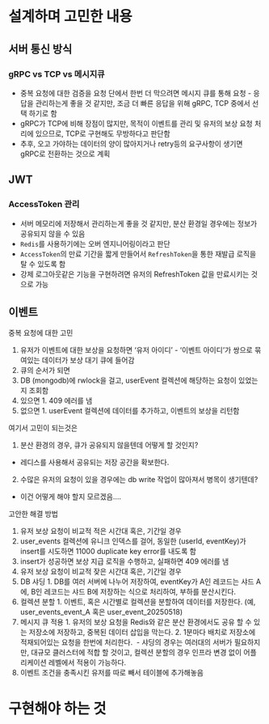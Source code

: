 # 설계하며 고민한 내용

## 서버 통신 방식

### gRPC vs TCP vs 메시지큐
  - 중복 요청에 대한 검증을 요청 단에서 한번 더 막으려면 메시지 큐를 통해 요청 - 응답을 관리하는게 좋을 것 같지만, 조금 더 빠른 응답을 위해 gRPC, TCP 중에서 선택 하기로 함
  - gRPC가 TCP에 비해 장점이 많지만, 목적이 이벤트를 관리 및 유저의 보상 요청 처리에 있으므로, TCP로 구현해도 무방하다고 판단함
  - 추후, 오고 가야하는 데이터의 양이 많아지거나 retry등의 요구사항이 생기면 gRPC로 전환하는 것으로 계획

## JWT
### AccessToken 관리
  - 서버 메모리에 저장해서 관리하는게 좋을 것 같지만, 분산 환경일 경우에는 정보가 공유되지 않을 수 있음
  - `Redis`를 사용하기에는 오버 엔지니어링이라고 판단
  - `AccessToken`의 만료 기간을 짧게 만들어서 `RefreshToken`을 통한 재발급 로직을 탈 수 있도록 함
  - 강제 로그아웃같은 기능을 구현하려면 유저의 RefreshToken 값을 만료시키는 것으로 가능

## 이벤트
중복 요청에 대한 고민
1. 유저가 이벤트에 대한 보상을 요청하면 ‘유저 아이디’ - ‘이벤트 아이디’가 쌍으로 묶여있는 데이터가 보상 대기 큐에 들어감
2. 큐의 순서가 되면
  1. DB (mongodb)에 rwlock을 걸고, userEvent 컬렉션에 해당하는 요청이 있었는지 조회함
  2. 있으면
    1. 409 에러를 냄
  3. 없으면
    1. userEvent 컬렉션에 데이터를 추가하고, 이벤트의 보상을 리턴함

여기서 고민이 되는것은
1. 분산 환경의 경우, 큐가 공유되지 않을텐데 어떻게 할 것인지?
- 레디스를 사용해서 공유되는 저장 공간을 확보한다.
2. 수많은 유저의 요청이 있을 경우에는 db write 작업이 많아져서 병목이 생기텐데?
- 이건 어떻게 해야 할지 모르겠음….


고안한 해결 방법
1. 유저 보상 요청이 비교적 적은 시간대 혹은, 기간일 경우
  1. user_events 컬렉션에 유니크 인덱스를 걸어, 동일한 (userId, eventKey)가 insert를 시도하면 11000 duplicate key error를 내도록 함
  2. insert가 성공하면 보상 지급 로직을 수행하고, 실패하면 409 에러를 냄
2. 유저 보상 요청이 비교적 잦은 시간대 혹은, 기간일 경우
  1. DB 샤딩
    1. DB를 여러 서버에 나누어 저장하여, eventKey가 A인 레코드는 샤드 A에, B인 레코드는 샤드 B에 저장하는 식으로 처리하여, 부하를 분산시킨다.
  2. 컬렉션 분할
    1. 이벤트, 혹은 시간별로 컬렉션을 분할하여 데이터를 저장한다. (예, user_events_event_A 혹은 user_event_20250518)
  3. 메시지 큐 적용
    1. 유저의 보상 요청을 Redis와 같은 분산 환경에서도 공유 할 수 있는 저장소에 저장하고, 중복된 데이터 삽입을 막는다.
    2. 1분마다 배치로 저장소에 적재되어있는 요청을 한번에 처리한다. 
    - 샤딩의 경우는 여러대의 서버가 필요하지만, 대규모 클러스터에 적합 할 것이고, 컬렉션 분할의 경우 인프라 변경 없이 어플리케이션 레벨에서 적용이 가능하다.
  4. 이벤트 조건을 충족시킨 유저를 따로 빼서 테이블에 추가해놓음



# 구현해야 하는 것
